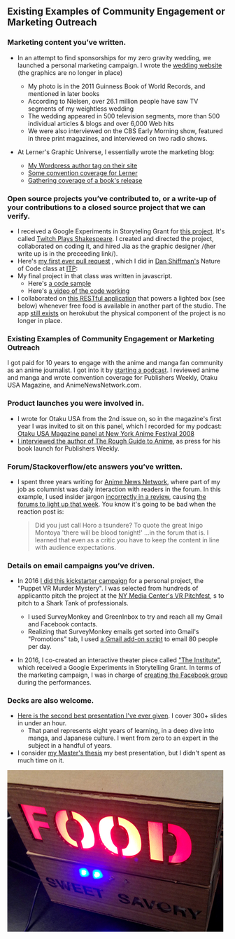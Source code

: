 ## Existing Examples of Community Engagement or Marketing Outreach

### Marketing content you’ve written.
- In an attempt to find sponsorships for my zero gravity wedding, we launched a personal marketing campaign. I wrote the [wedding website](http://www.erinfinnegan.com/sam/?page_id=82) (the graphics are no longer in place)
  - My photo is in the 2011 Guinness Book of World Records, and mentioned in later books
  - According to Nielsen, over 26.1 million people have saw TV segments of my weightless wedding  
  - The wedding appeared in 500 television segments, more than 500 individual articles & blogs and over 6,000 Web hits
  - We were also interviewed on the CBS Early Morning show, featured in three print magazines, and interviewed on two radio shows.

- At Lerner's Graphic Universe, I essentially wrote the marketing blog:
   -  [My Wordpress author tag on their site](https://graphicuniverse.wordpress.com/author/erinfinnegan/)
   -  [Some convention coverage for Lerner](https://graphicuniverse.wordpress.com/2010/04/28/mocca2010/)
   -  [Gathering coverage of a book's release](https://graphicuniverse.wordpress.com/2010/08/25/early-praise-for-nolas-worlds/)

### Open source projects you’ve contributed to, or a write-up of your contributions to a closed source project that we can verify.
  - I received a Google Experiments in Storyteling Grant for [this project](https://github.com/futuremarc/Twitch-Plays-Hamlet). It's called [Twitch Plays Shakespeare](http://fromjia.com/projects/twitch/). I created and directed the project, collaborated on coding it, and hired Jia as the graphic designer /(her write up is in the preceeding link/).
  - Here's [my first ever pull request](https://github.com/shiffman/The-Nature-of-Code-S14/pull/1) , which I did in [Dan Shiffman's](https://www.youtube.com/user/shiffman) Nature of Code class at [ITP](https://tisch.nyu.edu/itp): 
 - My final project in that class was written in javascript.
    - Here's [a code sample](https://github.com/ErinFinnegan/Omnomitron/blob/master/itallhappenshere.js)
    - Here's [a video of the code working](https://vimeo.com/100457165)
- I collaborated on [this RESTful application](https://github.com/kinasmith/isTheFloorFeeding/blob/master/heroku/public/index.html) that powers a lighted box (see below) whenever free food is available in another part of the studio. The app [still exists](http://isthefloorfeeding.herokuapp.com/) on herokubut the physical component of the project is no longer in place.

### Existing Examples of Community Engagement or Marketing Outreach

I got paid for 10 years to engage with the anime and manga fan community as an anime journalist. I got into it by [starting a podcast](https://itunes.apple.com/us/podcast/ninja-consultant-podcast/id74941727?mt=2). I reviewed anime and manga and wrote convention coverage for Publishers Weekly, Otaku USA Magazine, and AnimeNewsNetwork.com.

### Product launches you were involved in.
  - I wrote for Otaku USA from the 2nd issue on, so in the magazine's first year I was invited to sit on this panel, which I recorded for my podcast: [Otaku USA Magazine panel at New York Anime Festival 2008](http://ninjaconsultant.com/?m=200811)
  - [I interviewed the author of The Rough Guide to Anime](https://www.publishersweekly.com/pw/by-topic/new-titles/adult-announcements/article/12974-an-anime-canon-for-all.html), as press for his book launch for Publishers Weekly.

### Forum/Stackoverflow/etc answers you’ve written.
- I spent three years writing for [Anime News Network](https://www.animenewsnetwork.com/advertising), where part of my job as columnist was daily interaction with readers in the forum. In this example, I used insider jargon [incorrectly in a review](https://www.animenewsnetwork.com/shelf-life/2010-01-04#spice), causing [the forums to light up that week](https://www.animenewsnetwork.com/bbs/phpBB2/viewtopic.php?t=126151).  You know it's going to be bad when the reaction post is:
   > Did you just call Horo a tsundere? To quote the great Inigo Montoya 'there will be blood tonight!' ...in the forum that is. 
 I learned that even as a critic you have to keep the content in line with audience expectations.

### Details on email campaigns you’ve driven.
- In 2016 [I did this kickstarter campaign](https://www.kickstarter.com/projects/432973105/puppet-vr-murder-mystery) for a personal project, the "Puppet VR Murder Mystery". I was selected from hundreds of applicantto pitch the project at the [NY Media Center's VR Pitchfest](http://nymediacenter.com/events/event/?id=46910F62-0543-4157-B569EF3C490345BE&slugid=virtual-reality-pitchfest), s to pitch to a Shark Tank of professionals.
  - I used SurveyMonkey and GreenInbox to try and reach all my Gmail and Facebook contacts.
  - Realizing that SurveyMonkey emails get sorted into Gmail's "Promotions" tab, I used [a Gmail add-on script](https://chrome.google.com/webstore/detail/mail-merge-with-attachmen/nifmcbjailaccmombpjjpijjbfoicppp) to email 80 people per day.

- In 2016, I co-created an interactive theater piece called ["The Institute"](https://sharangbiswas.myportfolio.com/the-institute), which received a Google Experiments in Storytelling Grant.  In terms of the marketing campaign, I was in charge of [creating the Facebook group](https://www.facebook.com/TheInstituteAtTheBrick/) during the performances.


###  Decks are also welcome.
 - [Here is the second best presentation I've ever given](https://vimeo.com/30828018).  I cover 300+ slides in under an hour. 
   - That panel represents eight years of learning, in a deep dive into manga, and Japanese culture. I went from zero to an expert in the subject in a handful of years.
 - I consider [my Master's thesis](https://vimeo.com/128758304) my best presentation, but I didn't spent as much time on it.

![Food Sign](https://github.com/ErinFinnegan/AdobeApplication/blob/master/isthefloorfeeding.jpg)




